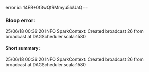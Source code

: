 error id: 14EB+0f3wQtRMmyu5lxUaQ==
### Bloop error:

25/06/18 00:36:20 INFO SparkContext: Created broadcast 26 from broadcast at DAGScheduler.scala:1580
#### Short summary: 

25/06/18 00:36:20 INFO SparkContext: Created broadcast 26 from broadcast at DAGScheduler.scala:1580